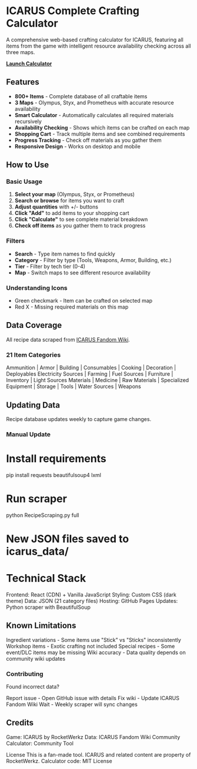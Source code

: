 # ICARUS Complete Crafting Calculator

A comprehensive web-based crafting calculator for ICARUS, featuring all items from the game with intelligent resource availability checking across all three maps.

**[Launch Calculator](https://schylerchase.github.io/icarus-calculator/)**

## Features

- **800+ Items** - Complete database of all craftable items
- **3 Maps** - Olympus, Styx, and Prometheus with accurate resource availability
- **Smart Calculator** - Automatically calculates all required materials recursively
- **Availability Checking** - Shows which items can be crafted on each map
- **Shopping Cart** - Track multiple items and see combined requirements
- **Progress Tracking** - Check off materials as you gather them
- **Responsive Design** - Works on desktop and mobile

## How to Use

### Basic Usage

1. **Select your map** (Olympus, Styx, or Prometheus)
2. **Search or browse** for items you want to craft
3. **Adjust quantities** with +/- buttons
4. **Click "Add"** to add items to your shopping cart
5. **Click "Calculate"** to see complete material breakdown
6. **Check off items** as you gather them to track progress

### Filters

- **Search** - Type item names to find quickly
- **Category** - Filter by type (Tools, Weapons, Armor, Building, etc.)
- **Tier** - Filter by tech tier (0-4)
- **Map** - Switch maps to see different resource availability

### Understanding Icons

- Green checkmark - Item can be crafted on selected map
- Red X - Missing required materials on this map

## Data Coverage

All recipe data scraped from [ICARUS Fandom Wiki](https://icarus.fandom.com).

### 21 Item Categories

Ammunition | Armor | Building | Consumables | Cooking | Decoration | Deployables
Electricity Sources | Farming | Fuel Sources | Furniture | Inventory | Light Sources
Materials | Medicine | Raw Materials | Specialized Equipment | Storage | Tools | Water Sources | Weapons

## Updating Data

Recipe database updates weekly to capture game changes.

### Manual Update

# Install requirements
pip install requests beautifulsoup4 lxml

# Run scraper
python RecipeScraping.py full

# New JSON files saved to icarus_data/

# Technical Stack

Frontend: React (CDN) + Vanilla JavaScript
Styling: Custom CSS (dark theme)
Data: JSON (21 category files)
Hosting: GitHub Pages
Updates: Python scraper with BeautifulSoup

## Known Limitations

Ingredient variations - Some items use "Stick" vs "Sticks" inconsistently
Workshop items - Exotic crafting not included
Special recipes - Some event/DLC items may be missing
Wiki accuracy - Data quality depends on community wiki updates

### Contributing
Found incorrect data?

Report issue - Open GitHub issue with details
Fix wiki - Update ICARUS Fandom Wiki
Wait - Weekly scraper will sync changes

## Credits

Game: ICARUS by RocketWerkz
Data: ICARUS Fandom Wiki Community
Calculator: Community Tool

License
This is a fan-made tool. ICARUS and related content are property of RocketWerkz.
Calculator code: MIT License
